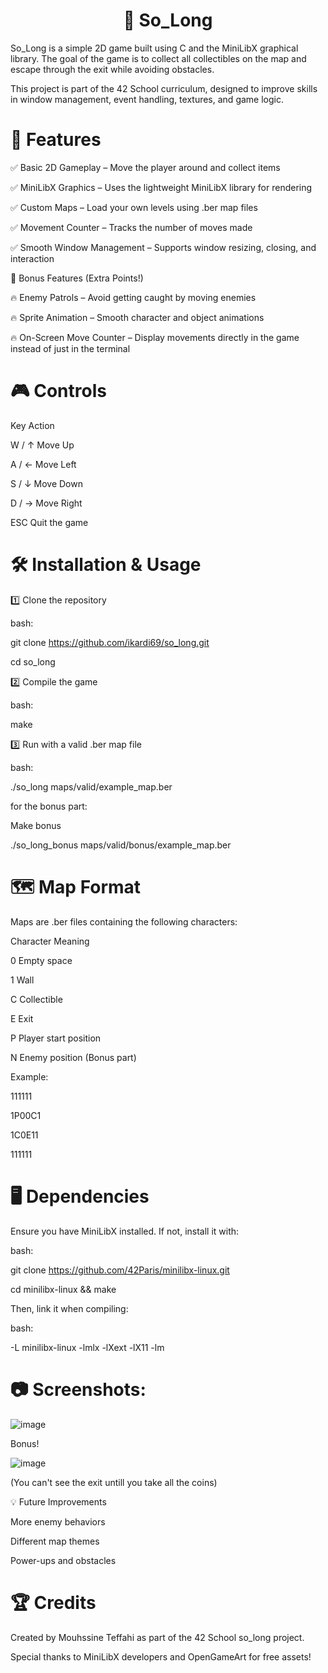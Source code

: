 <h1 align="center">🐬 So_Long</h1>


So_Long is a simple 2D game built using C and the MiniLibX graphical library. The goal of the game is to collect all collectibles on the map and escape through the exit while avoiding obstacles.

This project is part of the 42 School curriculum, designed to improve skills in window management, event handling, textures, and game logic.


<p align="center">
  <h1>📌 Features</h1>
</p>



✅ Basic 2D Gameplay – Move the player around and collect items

✅ MiniLibX Graphics – Uses the lightweight MiniLibX library for rendering

✅ Custom Maps – Load your own levels using .ber map files

✅ Movement Counter – Tracks the number of moves made

✅ Smooth Window Management – Supports window resizing, closing, and interaction

🎯 Bonus Features (Extra Points!)

🔥 Enemy Patrols – Avoid getting caught by moving enemies

🔥 Sprite Animation – Smooth character and object animations

🔥 On-Screen Move Counter – Display movements directly in the game instead of just in the terminal

<p align="center">
  <h1>🎮 Controls</h1>
</p>

Key	Action

W / ↑	Move Up

A / ←	Move Left

S / ↓	Move Down

D / →	Move Right

ESC	Quit the game

<p align="center">
  <h1>🛠 Installation & Usage</h1>
</p>

1️⃣ Clone the repository


bash:

git clone https://github.com/ikardi69/so_long.git

cd so_long

2️⃣ Compile the game

bash:

make

3️⃣ Run with a valid .ber map file

bash:

./so_long maps/valid/example_map.ber

for the bonus part:

Make bonus

./so_long_bonus maps/valid/bonus/example_map.ber

<p align="center">
  <h1>🗺 Map Format</h1>
</p>

Maps are .ber files containing the following characters:

Character	Meaning

0	Empty space

1	Wall

C	Collectible

E	Exit

P	Player start position

N Enemy position (Bonus part)

Example:

111111

1P00C1

1C0E11

111111


<p align="center">
  <h1>🖥 Dependencies</h1>
</p>

Ensure you have MiniLibX installed. If not, install it with:

bash:

git clone https://github.com/42Paris/minilibx-linux.git

cd minilibx-linux && make

Then, link it when compiling:


bash:

-L minilibx-linux -lmlx -lXext -lX11 -lm

<p align="center">
  <h1>📷 Screenshots:</h1>
</p>


![image](https://github.com/user-attachments/assets/fd1bf932-79f0-48b4-8208-41fc34ff221c)

Bonus!

![image](https://github.com/user-attachments/assets/1567d5fe-ea4e-46bf-be81-ab3fb946c190)

(You can't see the exit untill you take all the coins)


💡 Future Improvements

More enemy behaviors

Different map themes

Power-ups and obstacles

<p align="center">
  <h1>🏆 Credits</h1>
</p>

Created by Mouhssine Teffahi as part of the 42 School so_long project.

Special thanks to MiniLibX developers and OpenGameArt for free assets!

